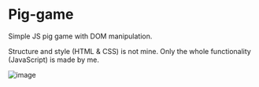 # Pig-game
Simple JS pig game with DOM manipulation.

Structure and style (HTML & CSS) is not mine. Only the whole functionality (JavaScript) is made by me.

![image](https://user-images.githubusercontent.com/42406609/123707524-82f68f00-d872-11eb-9fea-ae24e5409e04.png)
